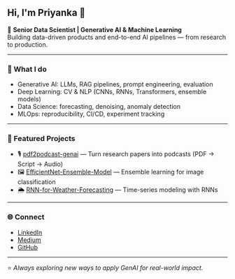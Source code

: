 ## Hi, I'm Priyanka 👋

🎯 **Senior Data Scientist | Generative AI & Machine Learning**  
Building data-driven products and end-to-end AI pipelines — from research to production.  

---

### 🔬 What I do
- Generative AI: LLMs, RAG pipelines, prompt engineering, evaluation
- Deep Learning: CV & NLP (CNNs, RNNs, Transformers, ensemble models)
- Data Science: forecasting, denoising, anomaly detection
- MLOps: reproducibility, CI/CD, experiment tracking

---

### 🚀 Featured Projects
- 🎙️ [pdf2podcast-genai](https://github.com/priyanka2802/pdf2podcast-genai) — Turn research papers into podcasts (PDF → Script → Audio)  
- 🖼️ [EfficientNet-Ensemble-Model](https://github.com/priyanka2802/EfficientNet-Ensemble-Model) — Ensemble learning for image classification  
- 🌦️ [RNN-for-Weather-Forecasting](https://github.com/priyanka2802/RNN-for-Weather-Forecasting) — Time-series modeling with RNNs  

---

### 🌐 Connect
- [LinkedIn](https://www.linkedin.com/in/priyanka-rotte/)  
- [Medium](https://medium.com/@priyankarotte)  
- [GitHub](https://github.com/priyanka2802)  

---
⭐️ *Always exploring new ways to apply GenAI for real-world impact.*
